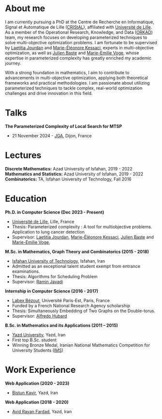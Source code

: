 # About me
I am currently pursuing a PhD at the Centre de Recherche en Informatique, Signal et Automatique de Lille ([CRIStAL](https://www.cristal.univ-lille.fr/en/)), affiliated with [Université de Lille](https://www.univ-lille.fr/). As a member of the Operational Research, Knowledge, and Data ([ORKAD](https://orkad.univ-lille.fr/)) team, my research focuses on developing parameterized techniques to solve multi-objective optimization problems. I am fortunate to be supervised by [Laetitia Jourdan]([https://www.cristal.univ-lille.fr/profil/jourdan/](https://pro.univ-lille.fr/laetitia-jourdan)) and [Marie-Éléonore Kessaci](https://pro.univ-lille.fr/marie-eleonore-kessaci), experts in multi-objective optimization, as well as [Julien Baste](https://www.iut-info.univ-lille.fr/~julien.baste/) and [Marie-Emilie Voge](https://pro.univ-lille.fr/marie-emilie-voge), whose expertise in parameterized complexity has greatly enriched my academic journey.

With a strong foundation in mathematics, I aim to contribute to advancements in multi-objective optimization, applying both theoretical frameworks and practical methodologies. I am passionate about utilizing parameterized techniques to tackle complex, real-world optimization challenges and drive innovation in this field.

# Talks
**The Parameterized Complexity of Local Search for MTSP**
- 21 November 2024 - [JGA](https://jga2024.sciencesconf.org/584823), Dijon, France

# Lectures
**Discrete Mathematics:** Azad University of Isfahan, 2019 - 2022
**Mathematics and Statistics:** Azad University of Isfahan, 2019 - 2022
**Combinatorics:** TA, Isfahan University of Technology, Fall 2016

# Education
**Ph.D.  in Computer Science (Dec 2023 - Present)**
- [Université de Lille](https://www.univ-lille.fr/), Lille, France
- Thesis: Parameterized complexity : A tool for multiobjective problems. Application to lung cancer detection
- Supervisor: [Laetitia Jourdan]([https://www.cristal.univ-lille.fr/profil/jourdan/](https://pro.univ-lille.fr/laetitia-jourdan)), [Marie-Éléonore Kessaci](https://pro.univ-lille.fr/marie-eleonore-kessaci), [Julien Baste](https://www.iut-info.univ-lille.fr/~julien.baste/) and [Marie-Emilie Voge](https://pro.univ-lille.fr/marie-emilie-voge),

**M.Sc. in Mathematics, Graph Theory and Combinatorics (2015 - 2018)**	 
- [Isfahan University of Technology](https://english.iut.ac.ir/), Isfahan, Iran
- Admitted as an exceptional talent student exempt from entrance examinations.
- Thesis: Algorithms for Scheduling Problem
- Supervisor: [Ramin Javadi](https://rjavadi.iut.ac.ir/)

**Internship in Computer Science (2016 - 2017)**
- [Labex Bézout](https://labex-bezout.fr/), Université Paris-Est, Paris, France
- Funded by a French National Research Agency scholarship
- Thesis: Simultaneously Embedding of Two Graphs on the Double-torus.
- Supervisor: [Alfredo Hubard](https://monge.univ-mlv.fr/~hubard/index.html)

**B.Sc. in Mathematics and its Applications (2011 – 2015)**
- [Yazd University](https://yazd.ac.ir/en), Yazd, Iran
- First top B.Sc. student
- Winning Bronze Medal, Iranian National Mathematics Competition for University Students ([IMS](http://ims.ir/en/))

# Work Experience
**Web Application (2020 - 2023)**
- [Bistun Kavir](https://bistunkavir.com/), Yazd, Iran

**Web Application (2018 - 2020)**
- [Avid Rayan Fardad]([https://bistunkavir.com/](https://www.linkedin.com/company/avidrayanco/)), Yazd, Iran
